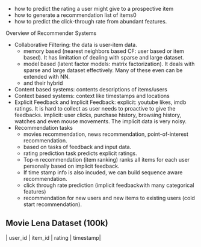 - how to predict the rating a user might give to a prospective item
- how to generate a recommendation list of items0
- how to predict the click-through rate from abundant features.

Overview of Recommender Systems
- Collaborative Filtering: 
  the data is user-item data.
  - memory based (nearest neighbors based CF: user based or item based). It has limitation of dealing with sparse and large dataset.
  - model based (latent factor models: matrix factorization). It deals with sparse and large dataset effectively. Many of these even can be extended with NN. 
  - and their hybrid
- Content based systems: contents descriptions of items/users
- Context based systems: context like timestamps and locations
- Explicit Feedback and Implicit Feedback:
  explicit: youtube likes, imdb ratings. It is hard to collect as user needs to proactive to give the feedbacks.
  implicit: user clicks, purchase history, browsing history, watches and even mouse movements. The implicit data is very noisy.
 - Recommendation tasks
   - movies recommendation, news recommendation, point-of-interest recommendation. 
   - based on tasks of feedback and input data. 
   - rating prediction task predicts explicit ratings.
   - Top-n recommendation (item ranking) ranks all items for each user personally based on implicit feedback.
   - If time stamp info is also incuded, we can build sequence aware recommendation.
   - click through rate prediction (implicit feedbackwith many categorical features)
   - recommendation for new users and new items to existing users (cold start recommendation).
 
## Movie Lena Dataset (100k) 
| user_id | item_id | rating | timestamp|

 
